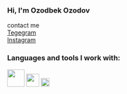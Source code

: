 ### Hi, I'm Ozodbek Ozodov
 
contact me <br>
    <a href="https://t.me/ozodbek_ozodov1" target="_blank"> Tegegram </a>  <br>
    <a href="https://www.instagram.com/ozodbek_ozodov1/" target="_blank"> Instagram </a>
    
### Languages and tools I work with:
<code><img src="https://encrypted-tbn0.gstatic.com/images?q=tbn:ANd9GcTV1b99dyR8eg15yyPjXrXlY1WrpcI2wko1-Wbdgnq_RUcJN5tHdNUQPomrWsshp9J6AwU&usqp=CAU" width="40px" height="40px" ></code>
<code><img src="https://www.freepnglogos.com/uploads/html5-logo-png/html5-logo-html-logo-10.png" width="30px"></code>
<code><img src="https://batflat.org/themes/default/img/css-logo.png" width="20px"></code>


